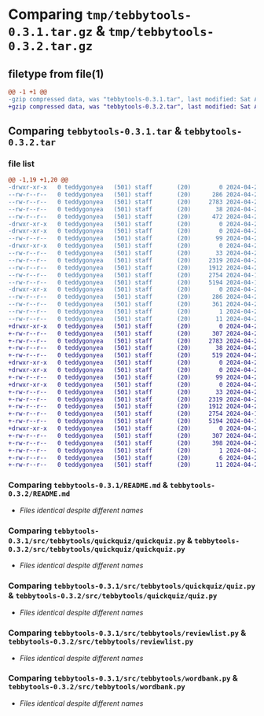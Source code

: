 # Comparing `tmp/tebbytools-0.3.1.tar.gz` & `tmp/tebbytools-0.3.2.tar.gz`

## filetype from file(1)

```diff
@@ -1 +1 @@
-gzip compressed data, was "tebbytools-0.3.1.tar", last modified: Sat Apr 27 22:31:16 2024, max compression
+gzip compressed data, was "tebbytools-0.3.2.tar", last modified: Sat Apr 27 22:40:11 2024, max compression
```

## Comparing `tebbytools-0.3.1.tar` & `tebbytools-0.3.2.tar`

### file list

```diff
@@ -1,19 +1,20 @@
-drwxr-xr-x   0 teddygonyea   (501) staff       (20)        0 2024-04-27 22:31:16.323503 tebbytools-0.3.1/
--rw-r--r--   0 teddygonyea   (501) staff       (20)      286 2024-04-27 22:31:16.323280 tebbytools-0.3.1/PKG-INFO
--rw-r--r--   0 teddygonyea   (501) staff       (20)     2783 2024-04-27 22:29:15.000000 tebbytools-0.3.1/README.md
--rw-r--r--   0 teddygonyea   (501) staff       (20)       38 2024-04-27 22:31:16.323576 tebbytools-0.3.1/setup.cfg
--rw-r--r--   0 teddygonyea   (501) staff       (20)      472 2024-04-27 22:31:11.000000 tebbytools-0.3.1/setup.py
-drwxr-xr-x   0 teddygonyea   (501) staff       (20)        0 2024-04-27 22:31:16.320954 tebbytools-0.3.1/src/
-drwxr-xr-x   0 teddygonyea   (501) staff       (20)        0 2024-04-27 22:31:16.321678 tebbytools-0.3.1/src/tebbytools/
--rw-r--r--   0 teddygonyea   (501) staff       (20)       99 2024-04-27 22:29:15.000000 tebbytools-0.3.1/src/tebbytools/__init__.py
-drwxr-xr-x   0 teddygonyea   (501) staff       (20)        0 2024-04-27 22:31:16.322835 tebbytools-0.3.1/src/tebbytools/quickquiz/
--rw-r--r--   0 teddygonyea   (501) staff       (20)       33 2024-04-27 22:29:15.000000 tebbytools-0.3.1/src/tebbytools/quickquiz/__init__.py
--rw-r--r--   0 teddygonyea   (501) staff       (20)     2319 2024-04-27 22:29:15.000000 tebbytools-0.3.1/src/tebbytools/quickquiz/quickquiz.py
--rw-r--r--   0 teddygonyea   (501) staff       (20)     1912 2024-04-27 22:29:15.000000 tebbytools-0.3.1/src/tebbytools/quickquiz/quiz.py
--rw-r--r--   0 teddygonyea   (501) staff       (20)     2754 2024-04-17 02:55:21.000000 tebbytools-0.3.1/src/tebbytools/reviewlist.py
--rw-r--r--   0 teddygonyea   (501) staff       (20)     5194 2024-04-18 15:25:49.000000 tebbytools-0.3.1/src/tebbytools/wordbank.py
-drwxr-xr-x   0 teddygonyea   (501) staff       (20)        0 2024-04-27 22:31:16.323024 tebbytools-0.3.1/src/tebbytools.egg-info/
--rw-r--r--   0 teddygonyea   (501) staff       (20)      286 2024-04-27 22:31:16.000000 tebbytools-0.3.1/src/tebbytools.egg-info/PKG-INFO
--rw-r--r--   0 teddygonyea   (501) staff       (20)      361 2024-04-27 22:31:16.000000 tebbytools-0.3.1/src/tebbytools.egg-info/SOURCES.txt
--rw-r--r--   0 teddygonyea   (501) staff       (20)        1 2024-04-27 22:31:16.000000 tebbytools-0.3.1/src/tebbytools.egg-info/dependency_links.txt
--rw-r--r--   0 teddygonyea   (501) staff       (20)       11 2024-04-27 22:31:16.000000 tebbytools-0.3.1/src/tebbytools.egg-info/top_level.txt
+drwxr-xr-x   0 teddygonyea   (501) staff       (20)        0 2024-04-27 22:40:11.701315 tebbytools-0.3.2/
+-rw-r--r--   0 teddygonyea   (501) staff       (20)      307 2024-04-27 22:40:11.701059 tebbytools-0.3.2/PKG-INFO
+-rw-r--r--   0 teddygonyea   (501) staff       (20)     2783 2024-04-27 22:29:15.000000 tebbytools-0.3.2/README.md
+-rw-r--r--   0 teddygonyea   (501) staff       (20)       38 2024-04-27 22:40:11.701364 tebbytools-0.3.2/setup.cfg
+-rw-r--r--   0 teddygonyea   (501) staff       (20)      519 2024-04-27 22:39:46.000000 tebbytools-0.3.2/setup.py
+drwxr-xr-x   0 teddygonyea   (501) staff       (20)        0 2024-04-27 22:40:11.697846 tebbytools-0.3.2/src/
+drwxr-xr-x   0 teddygonyea   (501) staff       (20)        0 2024-04-27 22:40:11.698802 tebbytools-0.3.2/src/tebbytools/
+-rw-r--r--   0 teddygonyea   (501) staff       (20)       99 2024-04-27 22:29:15.000000 tebbytools-0.3.2/src/tebbytools/__init__.py
+drwxr-xr-x   0 teddygonyea   (501) staff       (20)        0 2024-04-27 22:40:11.700441 tebbytools-0.3.2/src/tebbytools/quickquiz/
+-rw-r--r--   0 teddygonyea   (501) staff       (20)       33 2024-04-27 22:29:15.000000 tebbytools-0.3.2/src/tebbytools/quickquiz/__init__.py
+-rw-r--r--   0 teddygonyea   (501) staff       (20)     2319 2024-04-27 22:29:15.000000 tebbytools-0.3.2/src/tebbytools/quickquiz/quickquiz.py
+-rw-r--r--   0 teddygonyea   (501) staff       (20)     1912 2024-04-27 22:29:15.000000 tebbytools-0.3.2/src/tebbytools/quickquiz/quiz.py
+-rw-r--r--   0 teddygonyea   (501) staff       (20)     2754 2024-04-17 02:55:21.000000 tebbytools-0.3.2/src/tebbytools/reviewlist.py
+-rw-r--r--   0 teddygonyea   (501) staff       (20)     5194 2024-04-18 15:25:49.000000 tebbytools-0.3.2/src/tebbytools/wordbank.py
+drwxr-xr-x   0 teddygonyea   (501) staff       (20)        0 2024-04-27 22:40:11.700778 tebbytools-0.3.2/src/tebbytools.egg-info/
+-rw-r--r--   0 teddygonyea   (501) staff       (20)      307 2024-04-27 22:40:11.000000 tebbytools-0.3.2/src/tebbytools.egg-info/PKG-INFO
+-rw-r--r--   0 teddygonyea   (501) staff       (20)      398 2024-04-27 22:40:11.000000 tebbytools-0.3.2/src/tebbytools.egg-info/SOURCES.txt
+-rw-r--r--   0 teddygonyea   (501) staff       (20)        1 2024-04-27 22:40:11.000000 tebbytools-0.3.2/src/tebbytools.egg-info/dependency_links.txt
+-rw-r--r--   0 teddygonyea   (501) staff       (20)        6 2024-04-27 22:40:11.000000 tebbytools-0.3.2/src/tebbytools.egg-info/requires.txt
+-rw-r--r--   0 teddygonyea   (501) staff       (20)       11 2024-04-27 22:40:11.000000 tebbytools-0.3.2/src/tebbytools.egg-info/top_level.txt
```

### Comparing `tebbytools-0.3.1/README.md` & `tebbytools-0.3.2/README.md`

 * *Files identical despite different names*

### Comparing `tebbytools-0.3.1/src/tebbytools/quickquiz/quickquiz.py` & `tebbytools-0.3.2/src/tebbytools/quickquiz/quickquiz.py`

 * *Files identical despite different names*

### Comparing `tebbytools-0.3.1/src/tebbytools/quickquiz/quiz.py` & `tebbytools-0.3.2/src/tebbytools/quickquiz/quiz.py`

 * *Files identical despite different names*

### Comparing `tebbytools-0.3.1/src/tebbytools/reviewlist.py` & `tebbytools-0.3.2/src/tebbytools/reviewlist.py`

 * *Files identical despite different names*

### Comparing `tebbytools-0.3.1/src/tebbytools/wordbank.py` & `tebbytools-0.3.2/src/tebbytools/wordbank.py`

 * *Files identical despite different names*

